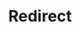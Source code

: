 ﻿---
layout: src/layouts/Redirect.astro
title: Redirect
redirect: https://octopus.com/docs/octopus-rest-api/cli/octopus-worker-pool-list
pubDate:  2023-01-01
navSearch: false
navSitemap: false
navMenu: false
---
